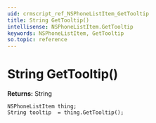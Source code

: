 ```yaml
---
uid: crmscript_ref_NSPhoneListItem_GetTooltip
title: String GetTooltip()
intellisense: NSPhoneListItem.GetTooltip
keywords: NSPhoneListItem, GetTooltip
so.topic: reference
---
```


# String GetTooltip()

**Returns:** String

```crmscript
NSPhoneListItem thing;
String tooltip  = thing.GetTooltip();
```

